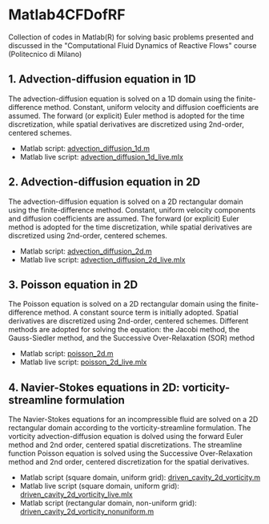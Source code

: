 # Matlab4CFDofRF
Collection of codes in Matlab(R) for solving basic problems presented and discussed in the "Computational Fluid Dynamics of Reactive Flows" course (Politecnico di Milano)

## 1. Advection-diffusion equation in 1D
The advection-diffusion equation is solved on a 1D domain using the finite-difference method. Constant, uniform velocity and diffusion coefficients are assumed. The forward (or explicit) Euler method is adopted for the time discretization, while spatial derivatives are discretized using 2nd-order, centered schemes.
* Matlab script: [advection_diffusion_1d.m](codes/advection_diffusion_1d.m)
* Matlab live script: [advection_diffusion_1d_live.mlx](codes/advection_diffusion_1d_live.mlx)

## 2. Advection-diffusion equation in 2D
The advection-diffusion equation is solved on a 2D rectangular domain using the finite-difference method. Constant, uniform velocity components and diffusion coefficients are assumed. The forward (or explicit) Euler method is adopted for the time discretization, while spatial derivatives are discretized using 2nd-order, centered schemes.
* Matlab script: [advection_diffusion_2d.m](codes/advection_diffusion_2d.m)
* Matlab live script: [advection_diffusion_2d_live.mlx](codes/advection_diffusion_2d_live.mlx)

## 3. Poisson equation in 2D
The Poisson equation is solved on a 2D rectangular domain using the finite-difference method. A constant source term is initially adopted. Spatial derivatives are discretized using 2nd-order, centered schemes. Different methods are adopted for solving the equation: the Jacobi method, the Gauss-Siedler method, and the Successive Over-Relaxation (SOR) method
* Matlab script: [poisson_2d.m](codes/poisson_2d.m)
* Matlab live script: [poisson_2d_live.mlx](codes/poisson_2d_live.mlx)

## 4. Navier-Stokes equations in 2D: vorticity-streamline formulation
The Navier-Stokes equations for an incompressible fluid are solved on a 2D rectangular domain according to the vorticity-streamline formulation. The vorticity advection-diffusion equation is dolved using the forward Euler method and 2nd order, centered spatial discretizations. The streamline function Poisson equation is solved using the Successive Over-Relaxation method and 2nd order, centered discretization for the spatial derivatives. 
* Matlab script (square domain, uniform grid): [driven_cavity_2d_vorticity.m](codes/driven_cavity/driven_cavity_2d_vorticity.m)
* Matlab live script (square domain, uniform grid): [driven_cavity_2d_vorticity_live.mlx](codes/driven_cavity/driven_cavity_2d_vorticity_live.mlx)
* Matlab script (rectangular domain, non-uniform grid): [driven_cavity_2d_vorticity_nonuniform.m](codes/driven_cavity/driven_cavity_2d_vorticity_nonuniform.m)
